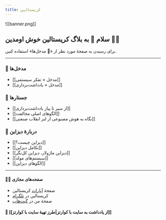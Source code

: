 ```yaml
---
title: کریستالین
---
```


![[banner.png]]
## سلام 👋 به بلاگ کریستالین خوش اومدین 🔮😄

برای رسیدن به صفحهٔ مورد نظر از «🌲 مدخل‌ها» استفاده کنین.

---

### 🌳 مدخل‌ها

- [[مدخل × تفکر سیستمی]]
- [[مدخل  × یادداشت‌برداری]]

### 📝 جستارها
- [[از سیر تا پیاز یادداشت‌برداری]]
- [[الگوهای اصلی مخالفت]]
- [[نگاه به هوش مصنوعی از لنز انقلاب صنعتی]]

### 🎨 دربارهٔ دیزاین

- [[دیزاین چیست؟]]
- [[تکامل دیزاین]]
- [[دیزاین ماژولار، دیزاین کل‌نگر]]
- [[سیستم‌های مولد]]
- [[الگوهای دیزاین]]

---

#### 👨‍💻 صفحه‌های مجازی

- صفحهٔ [آپارات](https://www.aparat.com/Crystalline) کریستالین
- کریستالین در [تلگرام](https://t.me/crystalline_channel)
- صفحهٔ من در [گیت‌هاب](https://github.com/eledah/)

#### 🍳 [[از یادداشت به سایت با کوارتز|طرز تهیهٔ سایت با کوارتز]]